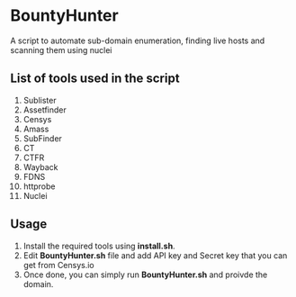 # BountyHunter
A script to automate sub-domain enumeration, finding live hosts and scanning them using nuclei

## List of tools used in the script

1. Sublister
2. Assetfinder
3. Censys
4. Amass
5. SubFinder
6. CT
7. CTFR
8. Wayback
9. FDNS
10. httprobe
11. Nuclei

## Usage

1. Install the required tools using **install.sh**.
2. Edit **BountyHunter.sh** file and add API key and Secret key that you can get from Censys.io
3. Once done, you can simply run **BountyHunter.sh** and proivde the domain.

